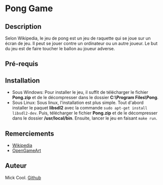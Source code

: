 # Pong Game

## Description
Selon Wikipedia, le jeu de pong est un jeu de raquette qui se joue sur un écran de jeu. Il peut se jouer contre un ordinateur ou un autre joueur. Le but du jeu est de faire toucher le ballon au joueur adverse.

## Pré-requis


## Installation
- Sous Windows:
Pour installer le jeu, il suffit de télécharger le fichier **Pong.zip** et de le décompresser dans le dossier **C:\Program Files\Pong**.
- Sous Linux:
Sous linux, l'installation est plus simple. Tout d'abord installer le paquet **libsdl2** avec la commande `sudo apt-get install libsdl2-dev`. Puis, télécharger le fichier **Pong.zip** et de le décompresser dans le dossier **/usr/local/bin**. Ensuite, lancer le jeu en faisant `make run`.


## Remerciements
- [Wikipedia](https://fr.wikipedia.org/wiki/Pong)
- [OpenGameArt](https://opengameart.org/content/pong-game-art)

## Auteur
Mick Cool. [Github]()